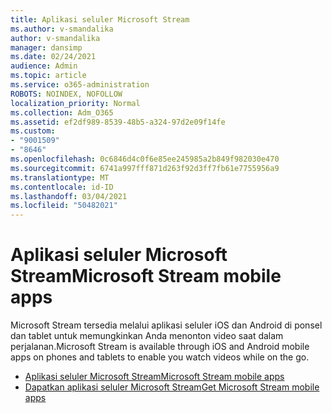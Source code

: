 ```yaml
---
title: Aplikasi seluler Microsoft Stream
ms.author: v-smandalika
author: v-smandalika
manager: dansimp
ms.date: 02/24/2021
audience: Admin
ms.topic: article
ms.service: o365-administration
ROBOTS: NOINDEX, NOFOLLOW
localization_priority: Normal
ms.collection: Adm_O365
ms.assetid: ef2df989-8539-48b5-a324-97d2e09f14fe
ms.custom:
- "9001509"
- "8646"
ms.openlocfilehash: 0c6846d4c0f6e85ee245985a2b849f982030e470
ms.sourcegitcommit: 6741a997fff871d263f92d3ff7fb61e7755956a9
ms.translationtype: MT
ms.contentlocale: id-ID
ms.lasthandoff: 03/04/2021
ms.locfileid: "50482021"
---
```

# <a name="microsoft-stream-mobile-apps"></a><span data-ttu-id="1c066-102">Aplikasi seluler Microsoft Stream</span><span class="sxs-lookup"><span data-stu-id="1c066-102">Microsoft Stream mobile apps</span></span>

<span data-ttu-id="1c066-103">Microsoft Stream tersedia melalui aplikasi seluler iOS dan Android di ponsel dan tablet untuk memungkinkan Anda menonton video saat dalam perjalanan.</span><span class="sxs-lookup"><span data-stu-id="1c066-103">Microsoft Stream is available through iOS and Android mobile apps on phones and tablets to enable you watch videos while on the go.</span></span>

- [<span data-ttu-id="1c066-104">Aplikasi seluler Microsoft Stream</span><span class="sxs-lookup"><span data-stu-id="1c066-104">Microsoft Stream mobile apps</span></span>](https://docs.microsoft.com/stream/mobile-apps-overview)
- [<span data-ttu-id="1c066-105">Dapatkan aplikasi seluler Microsoft Stream</span><span class="sxs-lookup"><span data-stu-id="1c066-105">Get Microsoft Stream mobile apps</span></span>](https://docs.microsoft.com/stream/mobile-get-apps)
